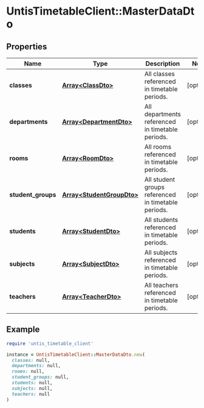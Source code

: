 # UntisTimetableClient::MasterDataDto

## Properties

| Name | Type | Description | Notes |
| ---- | ---- | ----------- | ----- |
| **classes** | [**Array&lt;ClassDto&gt;**](ClassDto.md) | All classes referenced in timetable periods. | [optional] |
| **departments** | [**Array&lt;DepartmentDto&gt;**](DepartmentDto.md) | All departments referenced in timetable periods. | [optional] |
| **rooms** | [**Array&lt;RoomDto&gt;**](RoomDto.md) | All rooms referenced in timetable periods. | [optional] |
| **student_groups** | [**Array&lt;StudentGroupDto&gt;**](StudentGroupDto.md) | All student groups referenced in timetable periods. | [optional] |
| **students** | [**Array&lt;StudentDto&gt;**](StudentDto.md) | All students referenced in timetable periods. | [optional] |
| **subjects** | [**Array&lt;SubjectDto&gt;**](SubjectDto.md) | All subjects referenced in timetable periods. | [optional] |
| **teachers** | [**Array&lt;TeacherDto&gt;**](TeacherDto.md) | All teachers referenced in timetable periods. | [optional] |

## Example

```ruby
require 'untis_timetable_client'

instance = UntisTimetableClient::MasterDataDto.new(
  classes: null,
  departments: null,
  rooms: null,
  student_groups: null,
  students: null,
  subjects: null,
  teachers: null
)
```

